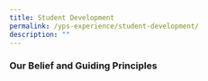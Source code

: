 ```yaml
---
title: Student Development
permalink: /yps-experience/student-development/
description: ""
---
```

### **Our Belief and Guiding Principles**